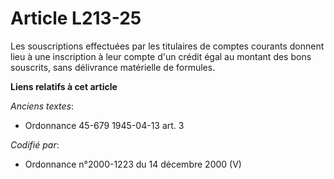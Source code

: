 # Article L213-25

Les souscriptions effectuées par les titulaires de comptes courants donnent lieu à une inscription à leur compte d'un crédit
égal au montant des bons souscrits, sans délivrance matérielle de formules.

**Liens relatifs à cet article**

_Anciens textes_:

  - Ordonnance 45-679 1945-04-13 art. 3

_Codifié par_:

  - Ordonnance n°2000-1223 du 14 décembre 2000 (V)
